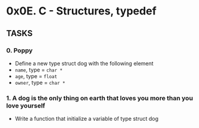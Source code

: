 # 0x0E. C - Structures, typedef

## TASKS

### 0. Poppy
* Define a new type struct dog with the following element
* `name`, type = `char *`
* `age`, type = `float`
* `owner`, type = `char *`

### 1. A dog is the only thing on earth that loves you more than you love yourself
* Write a function that initialize a variable of type struct dog

